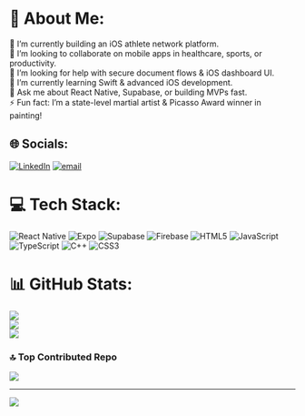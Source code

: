 # 💫 About Me:
🔭 I’m currently building an iOS athlete network platform.<br>👯 I’m looking to collaborate on mobile apps in healthcare, sports, or productivity.<br>🤝 I’m looking for help with secure document flows & iOS dashboard UI.<br>🌱 I’m currently learning Swift & advanced iOS development.<br>💬 Ask me about React Native, Supabase, or building MVPs fast.<br>⚡ Fun fact: I’m a state-level martial artist & Picasso Award winner in painting!


## 🌐 Socials:
[![LinkedIn](https://img.shields.io/badge/LinkedIn-%230077B5.svg?logo=linkedin&logoColor=white)](https://linkedin.com/in/vivekjaglan) [![email](https://img.shields.io/badge/Email-D14836?logo=gmail&logoColor=white)](mailto:vivekjaglan34@gmail.com) 

# 💻 Tech Stack:
![React Native](https://img.shields.io/badge/react_native-%2320232a.svg?style=flat&logo=react&logoColor=%2361DAFB) ![Expo](https://img.shields.io/badge/expo-1C1E24?style=flat&logo=expo&logoColor=#D04A37) ![Supabase](https://img.shields.io/badge/Supabase-3ECF8E?style=flat&logo=supabase&logoColor=white) ![Firebase](https://img.shields.io/badge/firebase-%23039BE5.svg?style=flat&logo=firebase) ![HTML5](https://img.shields.io/badge/html5-%23E34F26.svg?style=flat&logo=html5&logoColor=white) ![JavaScript](https://img.shields.io/badge/javascript-%23323330.svg?style=flat&logo=javascript&logoColor=%23F7DF1E) ![TypeScript](https://img.shields.io/badge/typescript-%23007ACC.svg?style=flat&logo=typescript&logoColor=white) ![C++](https://img.shields.io/badge/c++-%2300599C.svg?style=flat&logo=c%2B%2B&logoColor=white) ![CSS3](https://img.shields.io/badge/css3-%231572B6.svg?style=flat&logo=css3&logoColor=white)
# 📊 GitHub Stats:
![](https://github-readme-stats.vercel.app/api?username=gyroneuron&theme=radical&hide_border=false&include_all_commits=true&count_private=false)<br/>
![](https://nirzak-streak-stats.vercel.app/?user=gyroneuron&theme=radical&hide_border=false)<br/>
![](https://github-readme-stats.vercel.app/api/top-langs/?username=gyroneuron&theme=radical&hide_border=false&include_all_commits=true&count_private=false&layout=compact)

### 🔝 Top Contributed Repo
![](https://github-contributor-stats.vercel.app/api?username=gyroneuron&limit=5&theme=dark&combine_all_yearly_contributions=true)

---
[![](https://visitcount.itsvg.in/api?id=gyroneuron&icon=0&color=0)](https://visitcount.itsvg.in)

<!-- Proudly created with GPRM ( https://gprm.itsvg.in ) -->
